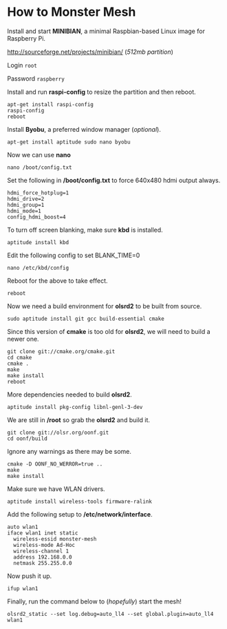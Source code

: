 How to Monster Mesh
===================


Install and start **MINIBIAN**, a minimal Raspbian-based Linux image for Raspberry Pi.

http://sourceforge.net/projects/minibian/ (*512mb partition*)

Login ```root```

Password ```raspberry```


Install and run **raspi-config** to resize the partition and then reboot.

```
apt-get install raspi-config
raspi-config
reboot
```

Install **Byobu**, a preferred window manager (*optional*).

```
apt-get install aptitude sudo nano byobu
```

Now we can use **nano**

```
nano /boot/config.txt
```

Set the following in **/boot/config.txt** to force 640x480 hdmi output always.

```
hdmi_force_hotplug=1
hdmi_drive=2
hdmi_group=1
hdmi_mode=1
config_hdmi_boost=4
```

To turn off screen blanking, make sure **kbd** is installed.

```
aptitude install kbd
```

Edit the following config to set BLANK_TIME=0

```
nano /etc/kbd/config
```

Reboot for the above to take effect.

```
reboot
```

Now we need a build environment for **olsrd2** to be built from source.

```
sudo aptitude install git gcc build-essential cmake
```

Since this version of **cmake** is too old for **olsrd2**, we will need to build a newer one.

```
git clone git://cmake.org/cmake.git
cd cmake
cmake .
make
make install
reboot
```


More dependencies needed to build **olsrd2**.

```
aptitude install pkg-config libnl-genl-3-dev
```

We are still in **/root** so grab the **olsrd2** and build it.

```
git clone git://olsr.org/oonf.git
cd oonf/build
```

Ignore any warnings as there may be some.

```
cmake -D OONF_NO_WERROR=true ..
make
make install
```

Make sure we have WLAN drivers.

```
aptitude install wireless-tools firmware-ralink
```

Add the following setup to **/etc/network/interface**.

```
auto wlan1
iface wlan1 inet static
  wireless-essid monster-mesh
  wireless-mode Ad-Hoc
  wireless-channel 1
  address 192.168.0.0
  netmask 255.255.0.0
```

Now push it up.

```
ifup wlan1
```


Finally, run the command below to (*hopefully*) start the mesh!

```
olsrd2_static --set log.debug=auto_ll4 --set global.plugin=auto_ll4 wlan1
```


